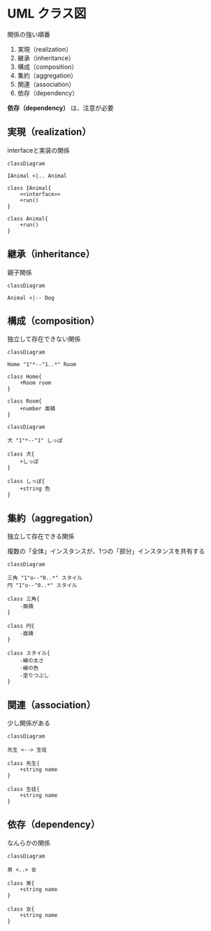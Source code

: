 # UML クラス図

関係の強い順番

1. 実現（realization）
1. 継承（inheritance）
1. 構成（composition）
1. 集約（aggregation）
1. 関連（association）
1. 依存（dependency）

**依存（dependency）** は、注意が必要

## 実現（realization）

interfaceと実装の関係

```mermaid
classDiagram

IAnimal <|.. Animal

class IAnimal{
    <<interface>>
    +run()
}

class Animal{
    +run()
}
```
## 継承（inheritance）

親子関係

```mermaid
classDiagram

Animal <|-- Dog
```


## 構成（composition）

独立して存在できない関係

```mermaid
classDiagram

Home "1"*--"1..*" Room

class Home{
    +Room room
}

class Room{
    +number 面積
}
```

```mermaid
classDiagram

犬 "1"*--"1" しっぽ

class 犬{
    +しっぽ
}

class しっぽ{
    +string 色
}
```

## 集約（aggregation）

独立して存在できる関係

複数の「全体」インスタンスが、1つの「部分」インスタンスを共有する

```mermaid
classDiagram

三角 "1"o--"0..*" スタイル
円 "1"o--"0..*" スタイル

class 三角{
    -面積
}

class 円{
    -面積
}

class スタイル{
    -線の太さ
    -線の色
    -塗りつぶし
}
```

## 関連（association）

少し関係がある

```mermaid
classDiagram

先生 <--> 生徒

class 先生{
    +string name
}

class 生徒{
    +string name
}
```

## 依存（dependency）

なんらかの関係

```mermaid
classDiagram

男 <..> 女

class 男{
    +string name
}

class 女{
    +string name
}
```